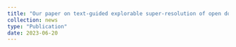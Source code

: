 ```yaml
---
title: "Our paper on text-guided explorable super-resolution of open domain images is accepted at ICML 2023 workshop on Artificial Intelligence and Human Computer Interaction [link](https://github.com/helenavasc/AI_HCI_Workshop_ICML_2023/blob/c142ae4512c174ce5da5af05710051849c8b9ea9/papers/Exploring_Open_Domain.pdf)"
collection: news
type: "Publication"
date: 2023-06-20
---
```

